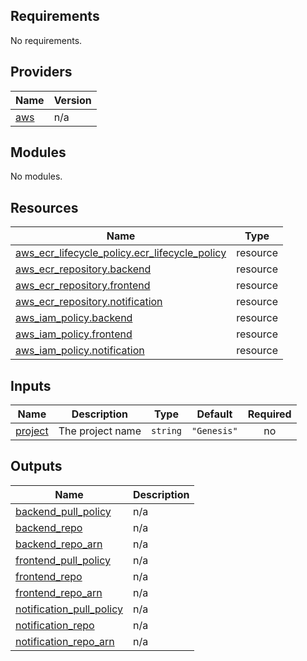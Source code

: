 ## Requirements

No requirements.

## Providers

| Name | Version |
|------|---------|
| <a name="provider_aws"></a> [aws](#provider\_aws) | n/a |

## Modules

No modules.

## Resources

| Name | Type |
|------|------|
| [aws_ecr_lifecycle_policy.ecr_lifecycle_policy](https://registry.terraform.io/providers/hashicorp/aws/latest/docs/resources/ecr_lifecycle_policy) | resource |
| [aws_ecr_repository.backend](https://registry.terraform.io/providers/hashicorp/aws/latest/docs/resources/ecr_repository) | resource |
| [aws_ecr_repository.frontend](https://registry.terraform.io/providers/hashicorp/aws/latest/docs/resources/ecr_repository) | resource |
| [aws_ecr_repository.notification](https://registry.terraform.io/providers/hashicorp/aws/latest/docs/resources/ecr_repository) | resource |
| [aws_iam_policy.backend](https://registry.terraform.io/providers/hashicorp/aws/latest/docs/resources/iam_policy) | resource |
| [aws_iam_policy.frontend](https://registry.terraform.io/providers/hashicorp/aws/latest/docs/resources/iam_policy) | resource |
| [aws_iam_policy.notification](https://registry.terraform.io/providers/hashicorp/aws/latest/docs/resources/iam_policy) | resource |

## Inputs

| Name | Description | Type | Default | Required |
|------|-------------|------|---------|:--------:|
| <a name="input_project"></a> [project](#input\_project) | The project name | `string` | `"Genesis"` | no |

## Outputs

| Name | Description |
|------|-------------|
| <a name="output_backend_pull_policy"></a> [backend\_pull\_policy](#output\_backend\_pull\_policy) | n/a |
| <a name="output_backend_repo"></a> [backend\_repo](#output\_backend\_repo) | n/a |
| <a name="output_backend_repo_arn"></a> [backend\_repo\_arn](#output\_backend\_repo\_arn) | n/a |
| <a name="output_frontend_pull_policy"></a> [frontend\_pull\_policy](#output\_frontend\_pull\_policy) | n/a |
| <a name="output_frontend_repo"></a> [frontend\_repo](#output\_frontend\_repo) | n/a |
| <a name="output_frontend_repo_arn"></a> [frontend\_repo\_arn](#output\_frontend\_repo\_arn) | n/a |
| <a name="output_notification_pull_policy"></a> [notification\_pull\_policy](#output\_notification\_pull\_policy) | n/a |
| <a name="output_notification_repo"></a> [notification\_repo](#output\_notification\_repo) | n/a |
| <a name="output_notification_repo_arn"></a> [notification\_repo\_arn](#output\_notification\_repo\_arn) | n/a |